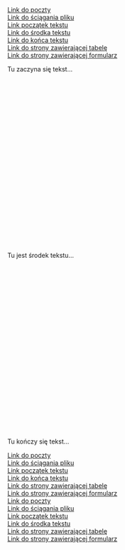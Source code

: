 <nav>
    <a href="poczta_nazwisko.html">Link do poczty</a><br>
    <a href="plik1.zip" download>Link do ściągania pliku</a><br>
    <a href="#start">Link początek tekstu</a><br>
    <a href="#srodek">Link do środka tekstu</a><br>
    <a href="#koniec">Link do końca tekstu</a><br>
    <a href="https://kejpy.github.io/tabela/">Link do strony zawierającej tabelę</a><br>
    <a href="formularz_nazwisko.html">Link do strony zawierającej formularz</a><br>
</nav>

<div id="start">
    <p>Tu zaczyna się tekst...</p>
</div>
<div id="srodek" style="margin-top: 400px;">
    <p>Tu jest środek tekstu...</p>
</div>
<div id="koniec" style="margin-top: 400px;">
    <p>Tu kończy się tekst...</p>
</div>

<nav>
    <a href="poczta_nazwisko.html">Link do poczty</a><br>
    <a href="plik1.zip" download>Link do ściągania pliku</a><br>
    <a href="#start">Link początek tekstu</a><br>
    <a href="#koniec">Link do końca tekstu</a><br>
    <a href="https://kejpy.github.io/tabela/">Link do strony zawierającej tabelę</a><br>
    <a href="formularz_nazwisko.html">Link do strony zawierającej formularz</a><br>
</nav>

<nav>
    <a href="poczta_nazwisko.html">Link do poczty</a><br>
    <a href="plik1.zip" download>Link do ściągania pliku</a><br>
    <a href="#start">Link początek tekstu</a><br>
    <a href="#srodek">Link do środka tekstu</a><br>
    <a href="https://kejpy.github.io/tabela/">Link do strony zawierającej tabelę</a><br>
    <a href="formularz_nazwisko.html">Link do strony zawierającej formularz</a><br>
</nav>
